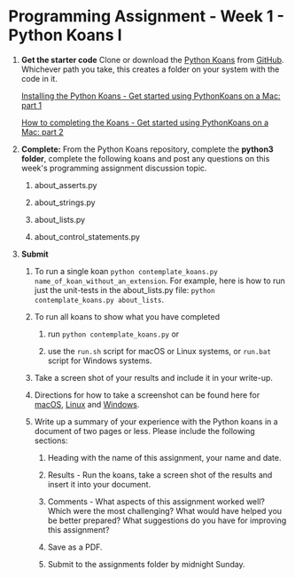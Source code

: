 # Programming Assignment - Week 1 - Python Koans I

1. **Get the starter code**
    Clone or download the [Python Koans](https://github.com/gregmalcolm/python_koans) from [GitHub](https://github.com/).  Whichever path you take, this creates a folder on your system with the code in it.

    [Installing the Python Koans - Get started using PythonKoans on a Mac: part 1](https://youtu.be/e2WXgXEjbHY)

    [How to completing the Koans - Get started using PythonKoans on a Mac: part 2](https://youtu.be/2r3MLH15kQc)

2. **Complete:** From the Python Koans repository, complete the **python3 folder**, complete the following koans and post any questions on this week's programming assignment discussion topic.

    1. about_asserts.py

    2. about_strings.py

    3. about_lists.py

    4. about_control_statements.py

3. **Submit**

    1. To run a single koan `python contemplate_koans.py name_of_koan_without_an_extension`.  For example, here is how to run just the unit-tests in the about_lists.py file:  `python contemplate_koans.py about_lists`.  

    2. To run all koans to show what you have completed

        1. run `python contemplate_koans.py` or

        2. use the `run.sh` script for macOS or Linux systems, or `run.bat` script for Windows systems.

    3. Take a screen shot of your results and include it in your write-up.

    4. Directions for how to take a screenshot can be found here for [macOS](https://www.wikihow.com/Take-a-Screenshot-on-a-Mac), [Linux](https://www.wikihow.com/Take-a-Screenshot-in-Linux) and [Windows](https://www.wikihow.com/Take-a-Screenshot-in-Microsoft-Windows).

    5. Write up a summary of your experience with the Python koans in a document of two pages or less.  Please include the following sections:

        1. Heading with the name of this assignment, your name and date.

        2. Results - Run the koans, take a screen shot of the results and insert it into your document.

        3. Comments - What aspects of this assignment worked well?  Which were the most challenging?  What would have helped you be better prepared? What suggestions do you have for improving this assignment?

        4. Save as a PDF.

        5. Submit to the assignments folder by midnight Sunday.
